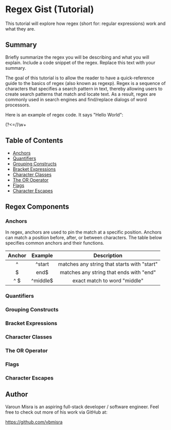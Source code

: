 # Regex Gist (Tutorial)

This tutorial will explore how regex (short for: regular expressions) work and what they are.

## Summary

Briefly summarize the regex you will be describing and what you will explain. Include a code snippet of the regex. Replace this text with your summary.

The goal of this tutorial is to allow the reader to have a quick-reference guide to the basics of regex (also known as regexp). Regex is a sequence of characters that specifies a search pattern in text, thereby allowing users to create search patterns that match and locate text. As a result, regex are commonly used in search engines and find/replace dialogs of word processors.

Here is an example of regex code. It says "Hello World":

(?<=\/)\w+

## Table of Contents

- [Anchors](#anchors)
- [Quantifiers](#quantifiers)
- [Grouping Constructs](#grouping-constructs)
- [Bracket Expressions](#bracket-expressions)
- [Character Classes](#character-classes)
- [The OR Operator](#the-or-operator)
- [Flags](#flags)
- [Character Escapes](#character-escapes)

## Regex Components

### Anchors
In regex, anchors are used to pin the match at a specific position. Anchors can match a position before, after, or between characters. The table below specifies common anchors and their functions.

| Anchor   | Example  | Description                                  |
|  :--:    |   :--:   | :-----:                                      |
|   ^      | ^start   | matches any string that starts with "start"  |
|   $      | end$     | matches any string that ends with "end"      |
| ^ $      | ^middle$ | exact match to word "middle"                 |

### Quantifiers

### Grouping Constructs

### Bracket Expressions

### Character Classes

### The OR Operator

### Flags

### Character Escapes

## Author

Varoun Misra is an aspiring full-stack developer / software engineer. Feel free to check out more of his work via GitHub at:

https://github.com/vbmisra
